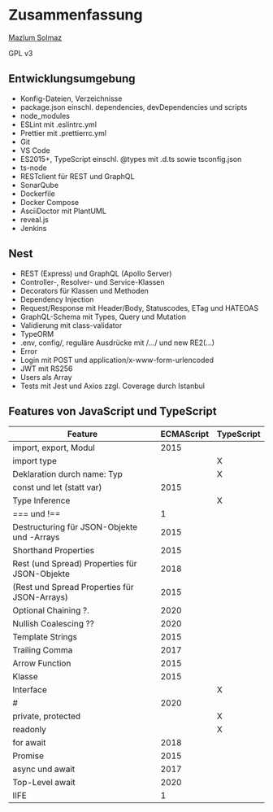 # Zusammenfassung

<!--
  Copyright (C) 2020 - present Mazlum Solmaz, Hochschule Karlsruhe

  This program is free software: you can redistribute it and/or modify
  it under the terms of the GNU General Public License as published by
  the Free Software Foundation, either version 3 of the License, or
  (at your option) any later version.

  This program is distributed in the hope that it will be useful,
  but WITHOUT ANY WARRANTY; without even the implied warranty of
  MERCHANTABILITY or FITNESS FOR A PARTICULAR PURPOSE.  See the
  GNU General Public License for more details.

  You should have received a copy of the GNU General Public License
  along with this program.  If not, see <http://www.gnu.org/licenses/>.
-->

[Mazlum Solmaz](mailto:Mazlum.Solmaz@HS-Karlsruhe.de)

GPL v3

## Entwicklungsumgebung

- Konfig-Dateien, Verzeichnisse
- package.json einschl. dependencies, devDependencies und scripts
- node_modules
- ESLint mit .eslintrc.yml
- Prettier mit .prettierrc.yml
- Git
- VS Code
- ES2015+, TypeScript einschl. @types mit .d.ts sowie tsconfig.json
- ts-node
- RESTclient für REST und GraphQL
- SonarQube
- Dockerfile
- Docker Compose
- AsciiDoctor mit PlantUML
- reveal.js
- Jenkins

## Nest

- REST (Express) und GraphQL (Apollo Server)
- Controller-, Resolver- und Service-Klassen
- Decorators für Klassen und Methoden
- Dependency Injection
- Request/Response mit Header/Body, Statuscodes, ETag und HATEOAS
- GraphQL-Schema mit Types, Query und Mutation
- Validierung mit class-validator
- TypeORM
- .env, config/, reguläre Ausdrücke mit /.../ und new RE2(...)
- Error
- Login mit POST und application/x-www-form-urlencoded
- JWT mit RS256
- Users als Array
- Tests mit Jest und Axios zzgl. Coverage durch Istanbul

## Features von JavaScript und TypeScript

| Feature                                       | ECMAScript | TypeScript
| --------------------------------------------- | ---------- |-----------
| import, export, Modul                         | 2015       |
| import type                                   |            | X
| Deklaration durch name: Typ                   |            | X
| const und let (statt var)                     | 2015       |
| Type Inference                                |            | X
| === und !==                                   | 1          |
| Destructuring für JSON-Objekte und -Arrays    | 2015       |
| Shorthand Properties                          | 2015       |
| Rest (und Spread) Properties für JSON-Objekte | 2018       |
| (Rest und Spread Properties für JSON-Arrays)  | 2015       |
| Optional Chaining ?.                          | 2020       |
| Nullish Coalescing ??                         | 2020       |
| Template Strings                              | 2015       |
| Trailing Comma                                | 2017       |
| Arrow Function                                | 2015       |
| Klasse                                        | 2015       |
| Interface                                     |            | X
| #                                             | 2020       |
| private, protected                            |            | X
| readonly                                      |            | X
| for await                                     | 2018       |
| Promise                                       | 2015       |
| async und await                               | 2017       |
| Top-Level await                               | 2020       |
| IIFE                                          | 1          |
